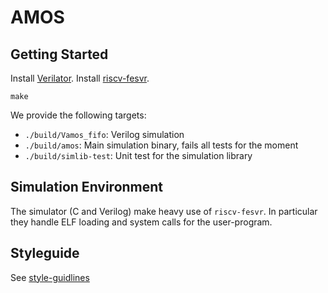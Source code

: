 # AMOS

## Getting Started

Install [Verilator](https://www.veripool.org/projects/verilator/wiki/Installing).
Install [riscv-fesvr](https://github.com/riscv/riscv-fesvr.git).

```
make
```

We provide the following targets:

- `./build/Vamos_fifo`: Verilog simulation
- `./build/amos`: Main simulation binary, fails all tests for the moment
- `./build/simlib-test`: Unit test for the simulation library

## Simulation Environment

The simulator (C and Verilog) make heavy use of `riscv-fesvr`. In particular
they handle ELF loading and system calls for the user-program.


## Styleguide

See [style-guidlines](https://github.com/pulp-platform/style-guidelines)
